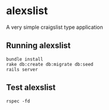# alexslist

A very simple craigslist type application

## Running alexslist

	bundle install
	rake db:create db:migrate db:seed
	rails server



## Test alexslist

	rspec -fd


